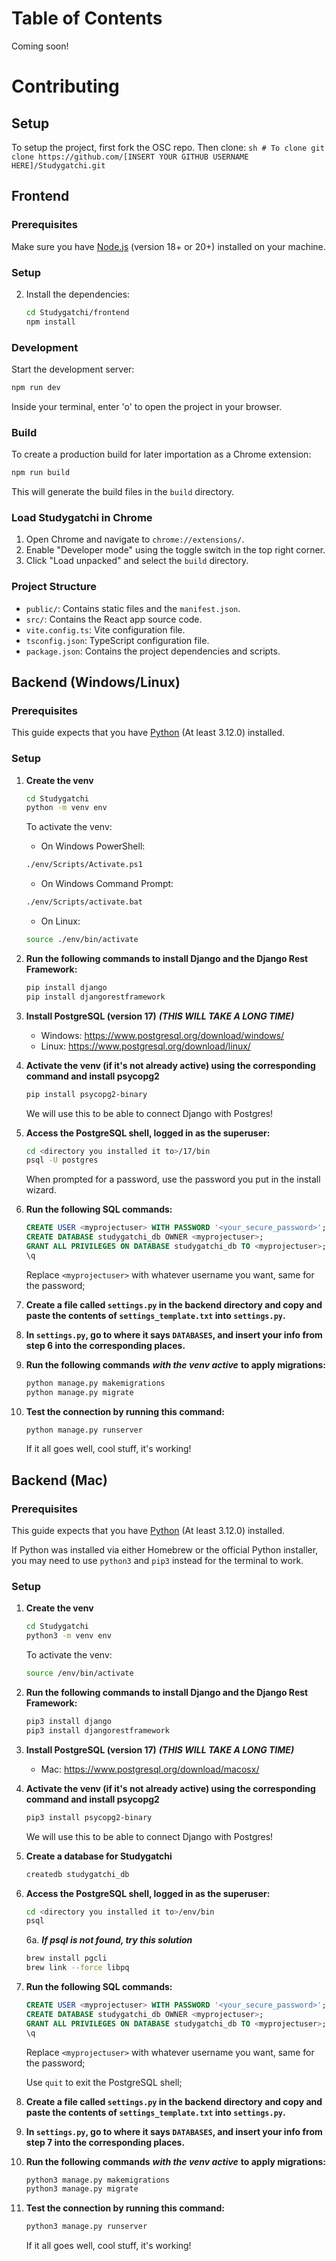 # Table of Contents
Coming soon!

# Contributing

## Setup
To setup the project, first fork the OSC repo. Then clone: 
    ```sh
    # To clone
    git clone https://github.com/[INSERT YOUR GITHUB USERNAME HERE]/Studygatchi.git
    ```

## Frontend

### Prerequisites

Make sure you have [Node.js](https://nodejs.org/) (version 18+ or 20+) installed on your machine.

### Setup

2. Install the dependencies:

    ```sh
    cd Studygatchi/frontend
    npm install
    ```

### Development

Start the development server:

```sh
npm run dev
```

Inside your terminal, enter 'o' to open the project in your browser.

### Build 

To create a production build for later importation as a Chrome extension:

```sh
npm run build
```

This will generate the build files in the `build` directory.

### Load Studygatchi in Chrome

1. Open Chrome and navigate to `chrome://extensions/`.
2. Enable "Developer mode" using the toggle switch in the top right corner.
3. Click "Load unpacked" and select the `build` directory.

### Project Structure

- `public/`: Contains static files and the `manifest.json`.
- `src/`: Contains the React app source code.
- `vite.config.ts`: Vite configuration file.
- `tsconfig.json`: TypeScript configuration file.
- `package.json`: Contains the project dependencies and scripts.

## Backend (Windows/Linux)

### Prerequisites
This guide expects that you have [Python](https://www.python.org/downloads/) (At least 3.12.0) installed.

### Setup
1. **Create the venv**

    ```sh
    cd Studygatchi
	python -m venv env
    ```
    To activate the venv:
    
    - On Windows PowerShell:

    ```sh
    ./env/Scripts/Activate.ps1
    ```

    - On Windows Command Prompt:
    
    ```sh
    ./env/Scripts/activate.bat
    ```

    - On Linux:
    
    ```sh
    source ./env/bin/activate
    ```


2. **Run the following commands to install Django and the Django Rest Framework:**
    
    ```sh
    pip install django
    pip install djangorestframework
    ```

3. **Install PostgreSQL (version 17)** ***(THIS WILL TAKE A LONG TIME)***
	- Windows: https://www.postgresql.org/download/windows/
	- Linux: https://www.postgresql.org/download/linux/

4. **Activate the venv (if it's not already active) using the corresponding command and install psycopg2**
	
    ```sh
    pip install psycopg2-binary
    ```
    We will use this to be able to connect Django with Postgres!

5. **Access the PostgreSQL shell, logged in as the superuser:**
    
    ```sh
    cd <directory you installed it to>/17/bin
    psql -U postgres
    ```
    When prompted for a password, use the password you put in the install wizard.

6. **Run the following SQL commands:**
	
    ```sql
    CREATE USER <myprojectuser> WITH PASSWORD '<your_secure_password>';
	CREATE DATABASE studygatchi_db OWNER <myprojectuser>;
  	GRANT ALL PRIVILEGES ON DATABASE studygatchi_db TO <myprojectuser>;
	\q
    ```
	Replace `<myprojectuser>` with whatever username you want, same for the password;

7. **Create a file called `settings.py` in the backend directory and copy and paste the contents of `settings_template.txt` into `settings.py`.**

8. **In `settings.py`, go to where it says `DATABASES`, and insert your info from step 6 into the corresponding places.**

9. **Run the following commands** ***with the venv active*** **to apply migrations:**
    
    ```sh
	python manage.py makemigrations
	python manage.py migrate
    ```

10. **Test the connection by running this command:**
	
    ```sh
    python manage.py runserver
    ```

	If it all goes well, cool stuff, it's working!

## Backend (Mac)

### Prerequisites
This guide expects that you have [Python](https://www.python.org/downloads/) (At least 3.12.0) installed. 

If Python was installed via either Homebrew or the official Python installer, you may need to use ``python3`` and ``pip3`` instead for the terminal to work.

### Setup
1. **Create the venv**

    ```zsh
    cd Studygatchi
	python3 -m venv env
    ```
    To activate the venv:

    ```zsh
    source /env/bin/activate
    ```

2. **Run the following commands to install Django and the Django Rest Framework:**
    
    ```zsh
    pip3 install django
    pip3 install djangorestframework
    ```

3. **Install PostgreSQL (version 17)** ***(THIS WILL TAKE A LONG TIME)***
	- Mac: https://www.postgresql.org/download/macosx/

4. **Activate the venv (if it's not already active) using the corresponding command and install psycopg2**
	
    ```zsh
    pip3 install psycopg2-binary
    ```
    We will use this to be able to connect Django with Postgres!

5. **Create a database for Studygatchi**

    ```zsh
    createdb studygatchi_db
    ```

6. **Access the PostgreSQL shell, logged in as the superuser:**
    
    ```zsh
    cd <directory you installed it to>/env/bin
    psql
    ```

    6a. ***If psql is not found, try this solution***
	```zsh
    brew install pgcli
	brew link --force libpq
    ```

7. **Run the following SQL commands:**
	
    ```sql
    CREATE USER <myprojectuser> WITH PASSWORD '<your_secure_password>';
	CREATE DATABASE studygatchi_db OWNER <myprojectuser>;
  	GRANT ALL PRIVILEGES ON DATABASE studygatchi_db TO <myprojectuser>;
	\q
    ```
	Replace `<myprojectuser>` with whatever username you want, same for the password;
    
    Use `quit` to exit the PostgreSQL shell;

8. **Create a file called `settings.py` in the backend directory and copy and paste the contents of `settings_template.txt` into `settings.py`.**

9. **In `settings.py`, go to where it says `DATABASES`, and insert your info from step 7 into the corresponding places.**

10. **Run the following commands** ***with the venv active*** **to apply migrations:**
    
    ```zsh
	python3 manage.py makemigrations
	python3 manage.py migrate
    ```

11. **Test the connection by running this command:**
	
    ```zsh
    python3 manage.py runserver
    ```

	If it all goes well, cool stuff, it's working!
